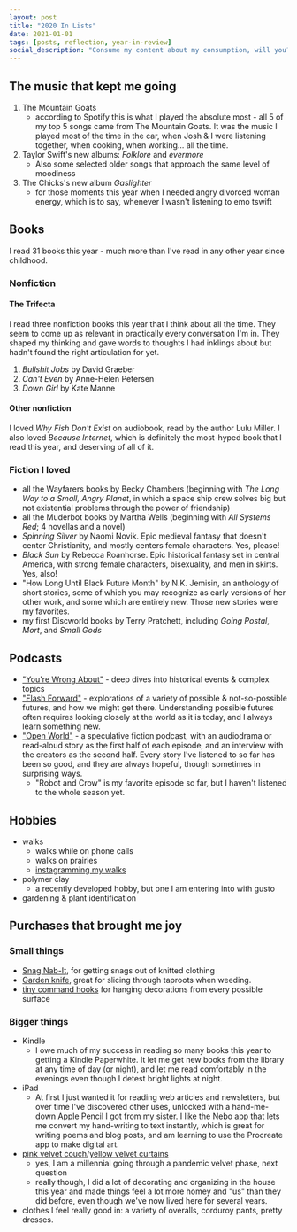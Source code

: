 ```yaml
---
layout: post
title: "2020 In Lists"
date: 2021-01-01
tags: [posts, reflection, year-in-review]
social_description: "Consume my content about my consumption, will you?"
---
```


<style>
.post-content h2 {
    text-align: center
}
</style>

## The music that kept me going

1. The Mountain Goats
   - according to Spotify this is what I played the absolute most - all 5 of my top 5 songs came from The Mountain Goats. It was the music I played most of the time in the car, when Josh & I were listening together, when cooking, when working... all the time.
2. Taylor Swift's new albums: _Folklore_ and _evermore_
   - Also some selected older songs that approach the same level of moodiness
3. The Chicks's new album _Gaslighter_ 
   - for those moments this year when I needed angry divorced woman energy, which is to say, whenever I wasn't listening to emo tswift

 ## Books

 I read 31 books this year - much more than I've read in any other year since childhood.

 ### Nonfiction
 #### The Trifecta
I read three nonfiction books this year that I think about all the time. They seem to come up as relevant in practically every conversation I'm in. They shaped my thinking and gave words to thoughts I had inklings about but hadn't found the right articulation for yet. 
  1. _Bullshit Jobs_ by David Graeber
  2. _Can't Even_ by Anne-Helen Petersen
  3. _Down Girl_ by Kate Manne

#### Other nonfiction
I loved _Why Fish Don't Exist_ on audiobook, read by the author Lulu Miller. I also loved _Because Internet_, which is definitely the most-hyped book that I read this year, and deserving of all of it.

### Fiction I loved
 - all the Wayfarers books by Becky Chambers (beginning with _The Long Way to a Small, Angry Planet_, in which a space ship crew solves big but not existential problems through the power of friendship)
 - all the Muderbot books by Martha Wells (beginning with _All Systems Red_; 4 novellas and a novel)
 - _Spinning Silver_ by Naomi Novik. Epic medieval fantasy that doesn't center Christianity, and mostly centers female characters. Yes, please!
 - _Black Sun_ by Rebecca Roanhorse. Epic historical fantasy set in central America, with strong female characters, bisexuality, and men in skirts. Yes, also! 
 - "How Long Until Black Future Month" by N.K. Jemisin, an anthology of short stories, some of which you may recognize as early versions of her other work, and some which are entirely new. Those new stories were my favorites.
 - my first Discworld books by Terry Pratchett, including _Going Postal_, _Mort_, and _Small Gods_

## Podcasts
 - ["You're Wrong About"](https://yourewrongabout.com/) - deep dives into historical events & complex topics
 - ["Flash Forward"](https://www.flashforwardpod.com/) - explorations of a variety of possible & not-so-possible futures, and how we might get there. Understanding possible futures often requires looking closely at the world as it is today, and I always learn something new.
 - ["Open World"](https://www.openworldradio.com/) - a speculative fiction podcast, with an audiodrama or read-aloud story as the first half of each episode, and an interview with the creators as the second half. Every story I've listened to so far has been so good, and they are always hopeful, though sometimes in surprising ways.
    - "Robot and Crow" is my favorite episode so far, but I haven't listened to the whole season yet. 

 ## Hobbies
  - walks 
    - walks while on phone calls
    - walks on prairies
    - [instagramming my walks](https://www.instagram.com/walks.walks.walks.lnk/)
  - polymer clay
    - a recently developed hobby, but one I am entering into with gusto
  - gardening & plant identification

## Purchases that brought me joy
### Small things
 - [Snag Nab-It](https://www.dritz.com/product/snag-nab-it-2/), for getting snags out of knitted clothing
 - [Garden knife](https://www.gardeningknowhow.com/garden-how-to/tools/using-a-hori-hori-knife.htm), great for slicing through taproots when weeding. 
 - [tiny command hooks](https://www.command.com/3M/en_US/command/products/~/Command-Clear-Decorating-Clips) for hanging decorations from every possible surface

### Bigger things
 - Kindle
    - I owe much of my success in reading so many books this year to getting a Kindle Paperwhite. It let me get new books from the library at any time of day (or night), and let me read comfortably in the evenings even though I detest bright lights at night. 
 - iPad
    - At first I just wanted it for reading web articles and newsletters, but over time I've discovered other uses, unlocked with a hand-me-down Apple Pencil I got from my sister. I like the Nebo app that lets me convert my hand-writing to text instantly, which is great for writing poems and blog posts, and am learning to use the Procreate app to make digital art.
 - [pink velvet couch](https://www.instagram.com/p/CGGeGrPhzfT/)/[yellow velvet curtains](https://www.instagram.com/p/CFdOpzqB-SB/)
    - yes, I am a millennial going through a pandemic velvet phase, next question
    - really though, I did a lot of decorating and organizing in the house this year and made things feel a lot more homey and "us" than they did before, even though we've now lived here for several years. 
 - clothes I feel really good in: a variety of overalls, corduroy pants, pretty dresses. 

